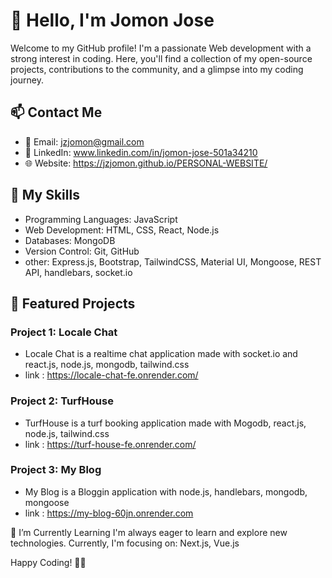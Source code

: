 # 👋 Hello, I'm Jomon Jose
Welcome to my GitHub profile! I'm a passionate Web development with a strong interest in coding.
Here, you'll find a collection of my open-source projects, contributions to the community, and a glimpse into my coding journey.

## 📫 Contact Me
* 📧 Email: jzjomon@gmail.com
* 💬 LinkedIn: www.linkedin.com/in/jomon-jose-501a34210
* 🌐 Website: https://jzjomon.github.io/PERSONAL-WEBSITE/

## 🚀 My Skills
* Programming Languages: JavaScript
* Web Development: HTML, CSS, React, Node.js
* Databases: MongoDB
* Version Control: Git, GitHub
* other: Express.js, Bootstrap, TailwindCSS, Material UI, Mongoose, REST API, handlebars, socket.io

## 🌟 Featured Projects
### Project 1: Locale Chat
* Locale Chat is a realtime chat application made with socket.io and react.js, node.js, mongodb, tailwind.css
* link : https://locale-chat-fe.onrender.com/

### Project 2: TurfHouse 
* TurfHouse is a turf booking application made with Mogodb, react.js, node.js, tailwind.css
* link : https://turf-house-fe.onrender.com/

### Project 3: My Blog
* My Blog is a Bloggin application with node.js, handlebars, mongodb, mongoose
* link : https://my-blog-60jn.onrender.com

🌱 I’m Currently Learning
I'm always eager to learn and explore new technologies. 
Currently, I'm focusing on: Next.js, Vue.js

Happy Coding! 🚀✨
